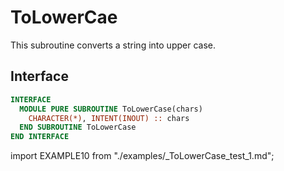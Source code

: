 # ToLowerCae

<!-- markdownlint-disable MD041 MD013 MD033 MD012 -->

This subroutine converts a string into upper case.

## Interface

<Tabs>
<TabItem value="interface" label="܀ Interface" default>

```fortran
INTERFACE
  MODULE PURE SUBROUTINE ToLowerCase(chars)
    CHARACTER(*), INTENT(INOUT) :: chars
  END SUBROUTINE ToLowerCase
END INTERFACE
```

</TabItem>

<TabItem value="example" label="️܀ See example">

import EXAMPLE10 from "./examples/_ToLowerCase_test_1.md";

<EXAMPLE10 />

</TabItem>

<TabItem value="close" label="↢ ">

</TabItem>
</Tabs>
